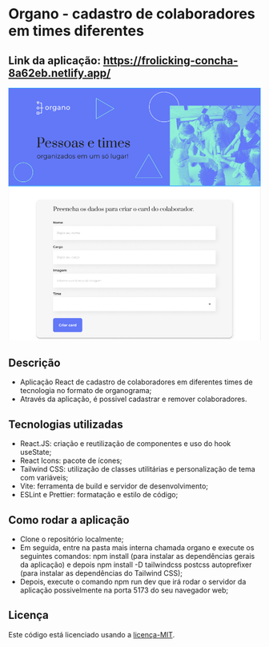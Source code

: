 # Organo - cadastro de colaboradores em times diferentes
## Link da aplicação: https://frolicking-concha-8a62eb.netlify.app/
![Organo app](./organo/public/images/organo.png)
## Descrição
- Aplicação React de cadastro de colaboradores em diferentes times de tecnologia no formato de organograma;
- Através da aplicação, é possivel cadastrar e remover colaboradores.
## Tecnologias utilizadas
- React.JS: criação e reutilização de componentes e uso do hook useState;
- React Icons: pacote de ícones;
- Tailwind CSS: utilização de classes utilitárias e personalização de tema com variáveis;
- Vite: ferramenta de build e servidor de desenvolvimento;
- ESLint e Prettier: formatação e estilo de código;
## Como rodar a aplicação
- Clone o repositório localmente;
- Em seguida, entre na pasta mais interna chamada organo e execute os seguintes comandos: npm install (para instalar as dependências gerais da aplicação) e depois npm install -D tailwindcss postcss autoprefixer (para instalar as dependências do Tailwind CSS);
- Depois, execute o comando npm run dev que irá rodar o servidor da aplicação possivelmente na porta 5173 do seu navegador web;   
## Licença
Este código está licenciado usando a [licença-MIT](./LICENSE).
